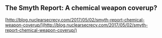 ## The Smyth Report: A chemical weapon coverup?
  
  [http://blog.nuclearsecrecy.com/2017/05/02/smyth-report-chemical-weapon-coverup/](http://blog.nuclearsecrecy.com/2017/05/02/smyth-report-chemical-weapon-coverup/)